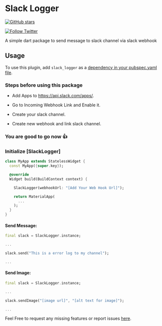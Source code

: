 # Slack Logger

[![GitHub stars](https://img.shields.io/github/stars/slimpotatoboy/slack_logger.svg?style=social)](https://github.com/slimpotatoboy/slack_logger)

[![Follow Twitter](https://img.shields.io/twitter/follow/slimpotatoboy?style=social)](https://twitter.com/intent/follow?screen_name=slimpotatoboy)

A simple dart package to send message to slack channel via slack webhook

## Usage

To use this plugin, add `slack_logger` as a [dependency in your pubspec.yaml file](https://flutter.dev/docs/development/platform-integration/platform-channels).

### Steps before using this package

- Add Apps to https://api.slack.com/apps/.

- Go to Incoming Webhook Link and Enable it.

- Create your slack channel.

- Create new webhook and link slack channel.

### You are good to go now 👍

### Initialize [SlackLogger]

```dart
class MyApp extends StatelessWidget {
  const MyApp({super.key});

  @override
  Widget build(BuildContext context) {

    SlackLogger(webhookUrl: "[Add Your Web Hook Url]");

    return MaterialApp(
      ...
    );
  }
}
```

#### Send Message:

```dart
final slack = SlackLogger.instance;

...

slack.send("This is a error log to my channel");

...
```

#### Send Image:

```dart
final slack = SlackLogger.instance;

...

slack.sendImage("[image url]", "[alt text for image]");

...
```

Feel Free to request any missing features or report issues [here](https://github.com/slimpotatoboy/slack_logger/issues).
